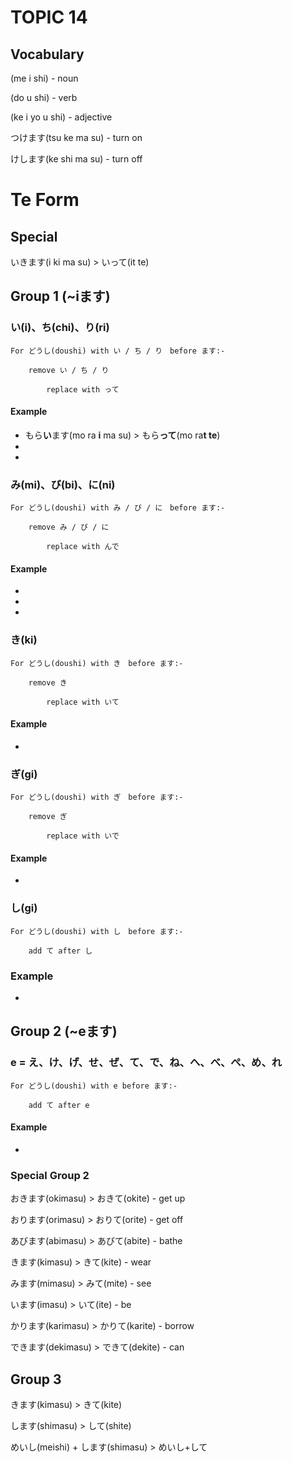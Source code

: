 # TOPIC 14

## Vocabulary

(me i shi) - noun

(do u shi) - verb

(ke i yo u shi) - adjective

つけます(tsu ke ma su) - turn on

けします(ke shi ma su) - turn off

# Te Form

## Special

いきます(i ki ma su) > いって(it te)

## Group 1 (~iます)

### い(i)、ち(chi)、り(ri)

    For どうし(doushi) with い / ち / り　before ます:-

        remove い / ち / り

            replace with って
            
#### Example

- もら**い**ます(mo ra **i** ma su) > もら**って**(mo ra**t te**)
- 
- 

### み(mi)、び(bi)、に(ni)

    For どうし(doushi) with み / び / に　before ます:-

        remove み / び / に

            replace with んで
            
#### Example

- 
- 
- 

### き(ki)

    For どうし(doushi) with き　before ます:-

        remove き

            replace with いて
            
#### Example

- 

### ぎ(gi)

    For どうし(doushi) with ぎ　before ます:-

        remove ぎ

            replace with いで
            
#### Example

- 

### し(gi)

    For どうし(doushi) with し　before ます:-

        add て after し
            
### Example

- 

## Group 2 (~eます)

### e = え、け、げ、せ、ぜ、て、で、ね、へ、べ、ぺ、め、れ

    For どうし(doushi) with e before ます:-

        add て after e
            
#### Example

- 

### Special Group 2

おきます(okimasu) > おきて(okite) - get up

おります(orimasu) > おりて(orite) - get off

あびます(abimasu) > あびて(abite) - bathe

きます(kimasu) > きて(kite) - wear

みます(mimasu) > みて(mite) - see

います(imasu) > いて(ite) - be

かります(karimasu) > かりて(karite) - borrow

できます(dekimasu) > できて(dekite) - can

## Group 3

きます(kimasu) > きて(kite)

します(shimasu) > して(shite)

めいし(meishi) + します(shimasu) > めいし+して